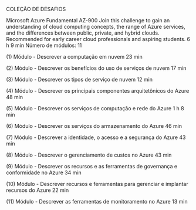 COLEÇÃO DE DESAFIOS

Microsoft Azure Fundamental AZ-900
Join this challenge to gain an understanding of cloud computing concepts, the range of Azure services, and the differences between public, private, and hybrid clouds. Recommended for early career cloud professionals and aspiring students.
6 h 9 min
Número de módulos: 11



(1) Módulo - Descrever a computação em nuvem
23 min

(2) Módulo - Descrever os benefícios do uso de serviços de nuvem
17 min

(3) Módulo - Descrever os tipos de serviço de nuvem
12 min

(4) Módulo - Descrever os principais componentes arquitetônicos do Azure
48 min

(5) Módulo - Descrever os serviços de computação e rede do Azure
1 h 8 min

(6) Módulo - Descrever os serviços do armazenamento do Azure
46 min

(7) Módulo - Descrever a identidade, o acesso e a segurança do Azure
43 min

(8) Módulo - Descrever o gerenciamento de custos no Azure
43 min

(9) Módulo - Descrever os recursos e as ferramentas de governança e conformidade no Azure
34 min

(10) Módulo - Descrever recursos e ferramentas para gerenciar e implantar recursos do Azure
22 min

(11) Módulo - Descrever as ferramentas de monitoramento no Azure
13 min